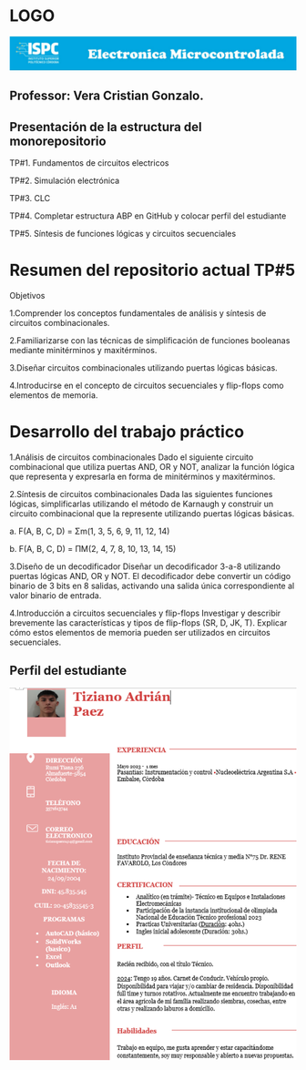 #  LOGO
![alt text](LOGO.png)

## Professor: Vera Cristian Gonzalo.

## Presentación de la estructura del monorepositorio
TP#1. Fundamentos de circuitos electricos 

TP#2. Simulación electrónica

TP#3. CLC 

TP#4. Completar estructura ABP en GitHub y colocar perfil del estudiante

TP#5. Síntesis de funciones lógicas y circuitos secuenciales
##

# Resumen del repositorio actual TP#5
Objetivos

1.Comprender los conceptos fundamentales de análisis y síntesis de circuitos combinacionales.

2.Familiarizarse con las técnicas de simplificación de funciones booleanas mediante minitérminos y maxitérminos.

3.Diseñar circuitos combinacionales utilizando puertas lógicas básicas.

4.Introducirse en el concepto de circuitos secuenciales y flip-flops como elementos de memoria.

# Desarrollo del trabajo práctico

1.Análisis de circuitos combinacionales Dado el siguiente circuito combinacional que utiliza puertas AND, OR y NOT, analizar la función lógica que representa y expresarla en forma de minitérminos y maxitérminos.

2.Síntesis de circuitos combinacionales Dada las siguientes funciones lógicas, simplificarlas utilizando el método de Karnaugh y construir un circuito combinacional que la represente utilizando puertas lógicas básicas.

a. F(A, B, C, D) = Σm(1, 3, 5, 6, 9, 11, 12, 14)

b. F(A, B, C, D) = ΠM(2, 4, 7, 8, 10, 13, 14, 15)

3.Diseño de un decodificador Diseñar un decodificador 3-a-8 utilizando puertas lógicas AND, OR y NOT. El decodificador debe convertir un código binario de 3 bits en 8 salidas, activando una salida única correspondiente al valor binario de entrada.

4.Introducción a circuitos secuenciales y flip-flops Investigar y describir brevemente las características y tipos de flip-flops (SR, D, JK, T). Explicar cómo estos elementos de memoria pueden ser utilizados en circuitos secuenciales.


## Perfil del estudiante

![alt text](fotocv.png)